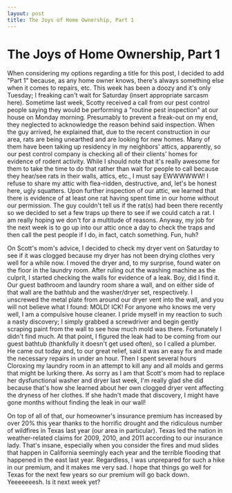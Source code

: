 ```yaml
---
layout: post
title: The Joys of Home Ownership, Part 1
---
```


The Joys of Home Ownership, Part 1
===================
When considering my options regarding a title for this post, I decided to add "Part 1" because, as any home owner knows, there's always something else when it 
comes to repairs, etc. This week has been a doozy and it's only Tuesday; I freaking can't wait for Saturday (insert appropriate sarcasm here). Sometime last week, 
Scotty received a call from our pest control people saying they would be performing a "routine pest inspection" at our house on Monday morning. Presumably to 
prevent a freak-out on my end, they neglected to acknowledge the reason behind said inspection. When the guy arrived, he explained that, due to the recent 
construction in our area, rats are being unearthed and are looking for new homes. Many of them have been taking up residency in my neighbors' attics, apparently, 
so our pest control company is checking all of their clients' homes for evidence of rodent activity. While I should note that it's really awesome for them to 
take the time to do that rather than wait for people to call because they hear/see rats in their walls, attics, etc., I must say EWWWWWW! I refuse to share my 
attic with flea-ridden, destructive, and, let's be honest here, ugly squatters. Upon further inspection of our attic, we learned that there is evidence of at 
least one rat having spent time in our home without our permission. The guy couldn't tell us if the rat(s) had been there recently so we decided to set a few 
traps up there to see if we could catch a rat. I am really hoping we don't for a multitude of reasons. Anyway, my job for the next week is to go up into our 
attic once a day to check the traps and then call the pest people if I do, in fact, catch something. Fun, huh? 

On Scott's mom's advice, I decided to check my dryer vent on Saturday to see if it was clogged because my dryer has not been drying clothes very well for a 
while now. I moved the dryer and, to my surprise, found water on the floor in the laundry room. After ruling out the washing machine as the culprit, I started 
checking the walls for evidence of a leak. Boy, did I find it. Our guest bathroom and laundry room share a wall, and on either side of that wall are the 
bathtub and the washer/dryer set, respectively. I unscrewed the metal plate from around our dryer vent into the wall, and you will not believe what I found: MOLD!
ICK! For anyone who knows me very well, I am a compulsive house cleaner. I pride myself in my reaction to such a nasty discovery; I simply grabbed a screwdriver 
and begin gently scraping paint from the wall to see how much mold was there. Fortunately I didn't find much. At that point, I figured the leak had to be coming 
from our guest bathtub (thankfully it doesn't get used often), so I called a plumber. He came out today and, to our great relief, said it was an easy fix and 
made the necessary repairs in under an hour. Then I spent several hours Cloroxing my laundry room in an attempt to kill any and all molds and germs that might 
be lurking there. As sorry as I am that Scott's mom had to replace her dysfunctional washer and dryer last week, I'm really glad she did because that's how she learned about 
her own clogged dryer vent affecting the dryness of her clothes. If she hadn't made that discovery, I might have gone months without finding the leak in our wall!

On top of all of that, our homeowner's insurance premium has increased by over 20% this year thanks to the horrific drought and the ridiculous number of wildfires
in Texas last year (our area in particular). Texas led the nation in weather-related claims for 2009, 2010, and 2011 according to our insurance lady. That's insane, 
especially when you consider the fires and mud slides that happen in California seemingly each year and the terrible flooding that happened in the east last year. 
Regardless, I was unprepared for such a hike in our premium, and it makes me very sad. I hope that things go well for Texas for the next few years so our premium 
will go back down. Yeeeeeeesh. Is it next week yet? 
